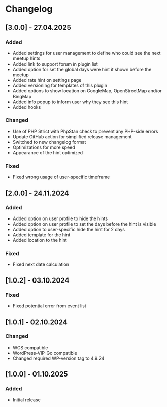 # Changelog

## [3.0.0] - 27.04.2025

### Added

- Added settings for user management to define who could see the next meetup hints
- Added link to support forum in plugin list
- Added option for set the global days were hint it shown before the meetup
- Added rate hint on settings page
- Added versioning for templates of this plugin
- Added options to show location on GoogleMap, OpenStreetMap and/or BingMap
- Added info popup to inform user why they see this hint
- Added hooks

### Changed

- Use of PHP Strict with PhpStan check to prevent any PHP-side errors
- Update GitHub action for simplified release management
- Switched to new changelog format
- Optimizations for more speed
- Appearance of the hint optimized

### Fixed

- Fixed wrong usage of user-specific timeframe

## [2.0.0] - 24.11.2024

### Added

- Added option on user profile to hide the hints
- Added option on user profile to set the days before the hint is visible
- Added option to user-specific hide the hint for 2 days
- Added template for the hint
- Added location to the hint

### Fixed

- Fixed next date calculation

## [1.0.2] - 03.10.2024

### Fixed

- Fixed potential error from event list

## [1.0.1] - 02.10.2024

### Changed

- WCS compatible
- WordPress-VIP-Go compatible
- Changed required WP-version tag to 4.9.24

## [1.0.0] - 01.10.2025

### Added

- Initial release
